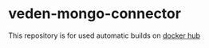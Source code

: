 # veden-mongo-connector
This repository is for used automatic builds on [docker hub](https://hub.docker.com/r/veden/mongo-connector/)
